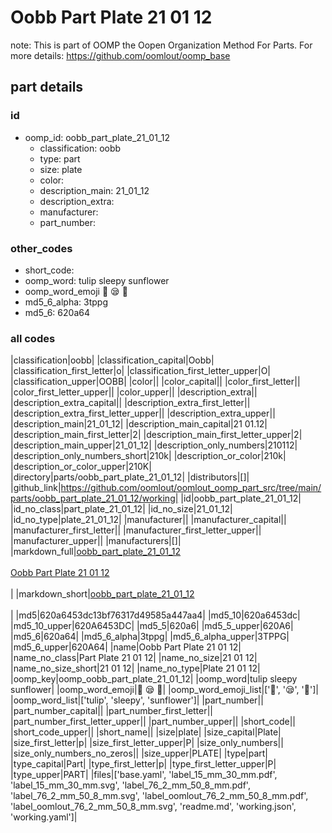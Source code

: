 # Oobb Part Plate 21 01 12  

note: This is part of OOMP the Oopen Organization Method For Parts. For more details: https://github.com/oomlout/oomp_base

##  part details





### id
* oomp_id: oobb_part_plate_21_01_12
  * classification: oobb
  * type: part
  * size: plate
  * color: 
  * description_main: 21_01_12
  * description_extra: 
  * manufacturer: 
  * part_number: 

### other_codes
* short_code: 
* oomp_word: tulip sleepy sunflower
* oomp_word_emoji :tulip: :sleepy: :sunflower:
* md5_6_alpha: 3tppg
* md5_6: 620a64

### all codes 
|classification|oobb|
|classification_capital|Oobb|
|classification_first_letter|o|
|classification_first_letter_upper|O|
|classification_upper|OOBB|
|color||
|color_capital||
|color_first_letter||
|color_first_letter_upper||
|color_upper||
|description_extra||
|description_extra_capital||
|description_extra_first_letter||
|description_extra_first_letter_upper||
|description_extra_upper||
|description_main|21_01_12|
|description_main_capital|21 01.12|
|description_main_first_letter|2|
|description_main_first_letter_upper|2|
|description_main_upper|21_01_12|
|description_only_numbers|210112|
|description_only_numbers_short|210k|
|description_or_color|210k|
|description_or_color_upper|210K|
|directory|parts/oobb_part_plate_21_01_12|
|distributors|[]|
|github_link|https://github.com/oomlout/oomlout_oomp_part_src/tree/main/parts/oobb_part_plate_21_01_12/working|
|id|oobb_part_plate_21_01_12|
|id_no_class|part_plate_21_01_12|
|id_no_size|21_01_12|
|id_no_type|plate_21_01_12|
|manufacturer||
|manufacturer_capital||
|manufacturer_first_letter||
|manufacturer_first_letter_upper||
|manufacturer_upper||
|manufacturers|[]|
|markdown_full|[oobb_part_plate_21_01_12](https://github.com/oomlout/oomlout_oomp_part_src/tree/main/parts/oobb_part_plate_21_01_12/working)<br>[](https://github.com/oomlout/oomlout_oomp_part_src/tree/main/parts/oobb_part_plate_21_01_12/working)<br>[Oobb Part Plate 21 01 12](https://github.com/oomlout/oomlout_oomp_part_src/tree/main/parts/oobb_part_plate_21_01_12/working)<br><br>|
|markdown_short|[oobb_part_plate_21_01_12](https://github.com/oomlout/oomlout_oomp_part_src/tree/main/parts/oobb_part_plate_21_01_12/working)<br><br>|
|md5|620a6453dc13bf76317d49585a447aa4|
|md5_10|620a6453dc|
|md5_10_upper|620A6453DC|
|md5_5|620a6|
|md5_5_upper|620A6|
|md5_6|620a64|
|md5_6_alpha|3tppg|
|md5_6_alpha_upper|3TPPG|
|md5_6_upper|620A64|
|name|Oobb Part Plate 21 01 12|
|name_no_class|Part Plate 21 01 12|
|name_no_size|21 01 12|
|name_no_size_short|21 01 12|
|name_no_type|Plate 21 01 12|
|oomp_key|oomp_oobb_part_plate_21_01_12|
|oomp_word|tulip sleepy sunflower|
|oomp_word_emoji|:tulip: :sleepy: :sunflower:|
|oomp_word_emoji_list|[':tulip:', ':sleepy:', ':sunflower:']|
|oomp_word_list|['tulip', 'sleepy', 'sunflower']|
|part_number||
|part_number_capital||
|part_number_first_letter||
|part_number_first_letter_upper||
|part_number_upper||
|short_code||
|short_code_upper||
|short_name||
|size|plate|
|size_capital|Plate|
|size_first_letter|p|
|size_first_letter_upper|P|
|size_only_numbers||
|size_only_numbers_no_zeros||
|size_upper|PLATE|
|type|part|
|type_capital|Part|
|type_first_letter|p|
|type_first_letter_upper|P|
|type_upper|PART|
|files|['base.yaml', 'label_15_mm_30_mm.pdf', 'label_15_mm_30_mm.svg', 'label_76_2_mm_50_8_mm.pdf', 'label_76_2_mm_50_8_mm.svg', 'label_oomlout_76_2_mm_50_8_mm.pdf', 'label_oomlout_76_2_mm_50_8_mm.svg', 'readme.md', 'working.json', 'working.yaml']|
